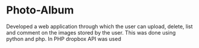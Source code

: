 # Photo-Album
Developed a web application through which the user can upload, delete, list and comment on the images stored by the user.
This was done using python and php.
In PHP dropbox API was used
